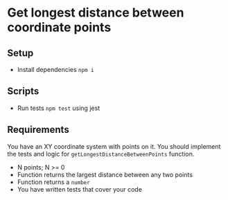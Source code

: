 # Get longest distance between coordinate points


## Setup
- Install dependencies `npm i`

## Scripts
- Run tests `npm test` using jest

## Requirements
You have an XY coordinate system with points on it. You should implement the tests and logic for `getLongestDistanceBetweenPoints` function.

- N points; N >= 0
- Function returns the largest distance between any two points
- Function returns a `number`
- You have written tests that cover your code
